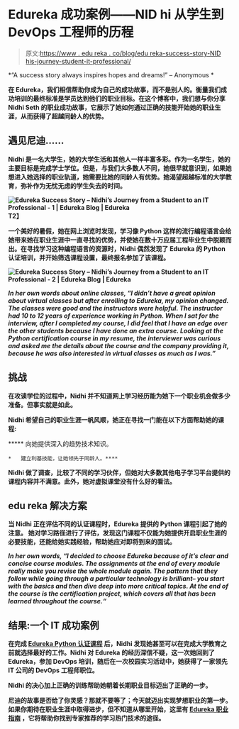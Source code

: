 # Edureka 成功案例——NID hi 从学生到 DevOps 工程师的历程

> 原文:[https://www . edu reka . co/blog/edu reka-success-story-NID his-journey-student-it-professional/](https://www.edureka.co/blog/edureka-success-story-nidhis-journey-student-it-professional/)

*“A success story always inspires hopes and dreams!” – Anonymous *

**在 Edureka，我们相信帮助你成为自己的成功故事，而不是别人的。衡量我们成功培训的最终标准是学员达到他们的职业目标。在这个博客中，我们想与你分享 Nidhi Seth 的职业成功故事，它展示了她如何通过正确的技能开始她的职业生涯，从而获得了超越同龄人的优势。**

## ****遇见尼迪……****

**Nidhi 是一名大学生，她的大学生活和其他人一样丰富多彩。作为一名学生，她的主要目标是完成学士学位。但是，与我们大多数人不同，她很早就意识到，如果她想进入她选择的职业轨道，她需要比她的同龄人有优势。她渴望超越标准的大学教育，弥补作为无忧无虑的学生失去的时间。**

**![Edureka Success Story – Nidhi’s Journey from a Student to an IT Professional - 1 | Edureka Blog | Edureka](../Images/69afc225b872892c66de0e535432162b.png)T2】**

**一个美好的暑假，她在网上浏览时发现，学习像 Python 这样的流行编程语言会给她带来她在职业生涯中一直寻找的优势，并使她在数十万应届工程毕业生中脱颖而出。在寻找学习这种编程语言的资源时，Nidhi 偶然发现了 Edureka 的 Python 认证培训，并开始筛选课程设置，最终报名参加了该课程。**

**![Edureka Success Story – Nidhi’s Journey from a Student to an IT Professional - 2 | Edureka Blog | Edureka](../Images/45ffab74f2871154aa61ea17e6e8a39f.png)**

***In her own words about online classes, “I didn’t have a great opinion about virtual classes but after enrolling to Edureka, my opinion changed. The classes were good and the instructors were helpful. The instructor had 10 to 12 years of experience working in Python. When I sat for the interview, after I completed my course, I did feel that I have an edge over the other students because I have done an extra course. Looking at the Python certification course in my resume, the interviewer was curious and asked me the details about the course and the company providing it, because he was also interested in virtual classes as much as I was.”***

## ******挑战******

****在攻读学位的过程中，Nidhi 并不知道网上学习经历能为她下一个职业机会做多少准备。但事实就是如此。****

****Nidhi 希望自己的职业生涯一帆风顺，她正在寻找一门能在以下方面帮助她的课程:****

*****   向她提供深入的趋势技术知识。

    *   建立利基技能，让她领先于同龄人。**** 

****Nidhi 做了调查，比较了不同的学习伙伴，但她对大多数其他电子学习平台提供的课程内容并不满意。此外，她对虚拟课堂没有什么好的看法。****

## ******edu reka 解决方案******

****当 Nidhi 正在评估不同的认证课程时，Edureka 提供的 Python 课程引起了她的注意。 她对学习路径进行了评估，发现这门课程不仅能为她提供开启职业生涯的必要技能，还能给她实践经验，帮助她应对即将到来的面试。****

*****In her own words, “I decided to choose Edureka because of it’s clear and concise course modules. The assignments at the end of every module really make you revise the whole module again. The pattern that they follow while going through a particular technology is brilliant– you start with the basics and then dive deep into more critical topics. At the end of the course is the certification project, which covers all that has been learned throughout the course.“*****

## ********结果:一个 IT 成功案例********

******在完成 [Edureka Python 认证课程](https://www.edureka.co/python-programming-certification-training) 后，Nidhi 发现她甚至可以在完成大学教育之前就选择最好的工作。Nidhi 对 Edureka 的经历深信不疑，这一次她回到了 Edureka，参加 DevOps 培训，随后在一次校园实习活动中，她获得了一家领先 IT 公司的 DevOps 工程师职位。******

******Nidhi 的决心加上正确的训练帮助她朝着长期职业目标迈出了正确的一步。******

******尼迪的故事是否给了你灵感？那就不要等了；今天就迈出实现梦想职业的第一步。 如果你期待在职业生涯中取得进步，但不知道从哪里开始，这里有 [Edureka 职业指南](https://www.edureka.co/career-guide) ，它将帮助你找到专家推荐的学习热门技术的途径。******